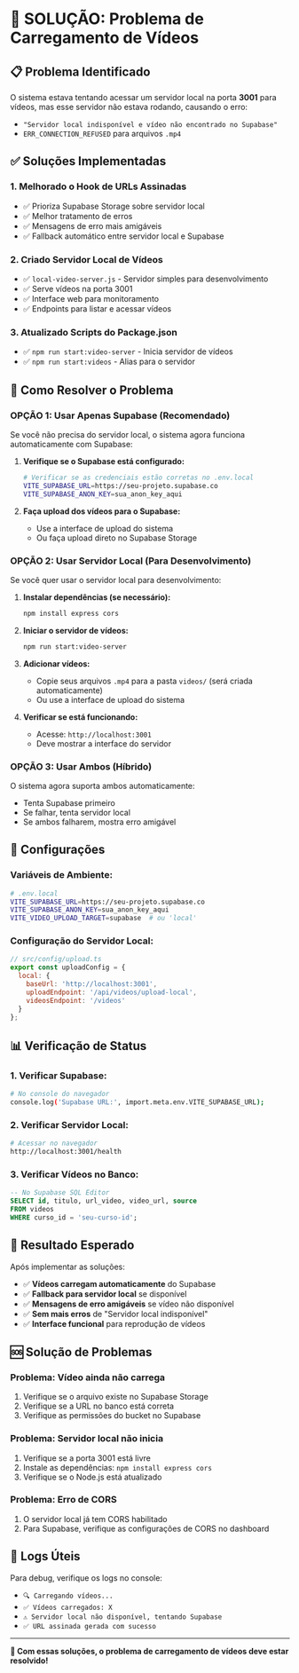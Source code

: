 # 🎥 **SOLUÇÃO: Problema de Carregamento de Vídeos**

## 📋 **Problema Identificado**

O sistema estava tentando acessar um servidor local na porta **3001** para vídeos, mas esse servidor não estava rodando, causando o erro:
- `"Servidor local indisponível e vídeo não encontrado no Supabase"`
- `ERR_CONNECTION_REFUSED` para arquivos `.mp4`

## ✅ **Soluções Implementadas**

### **1. Melhorado o Hook de URLs Assinadas**
- ✅ Prioriza Supabase Storage sobre servidor local
- ✅ Melhor tratamento de erros
- ✅ Mensagens de erro mais amigáveis
- ✅ Fallback automático entre servidor local e Supabase

### **2. Criado Servidor Local de Vídeos**
- ✅ `local-video-server.js` - Servidor simples para desenvolvimento
- ✅ Serve vídeos na porta 3001
- ✅ Interface web para monitoramento
- ✅ Endpoints para listar e acessar vídeos

### **3. Atualizado Scripts do Package.json**
- ✅ `npm run start:video-server` - Inicia servidor de vídeos
- ✅ `npm run start:videos` - Alias para o servidor

## 🚀 **Como Resolver o Problema**

### **OPÇÃO 1: Usar Apenas Supabase (Recomendado)**

Se você não precisa do servidor local, o sistema agora funciona automaticamente com Supabase:

1. **Verifique se o Supabase está configurado:**
   ```bash
   # Verificar se as credenciais estão corretas no .env.local
   VITE_SUPABASE_URL=https://seu-projeto.supabase.co
   VITE_SUPABASE_ANON_KEY=sua_anon_key_aqui
   ```

2. **Faça upload dos vídeos para o Supabase:**
   - Use a interface de upload do sistema
   - Ou faça upload direto no Supabase Storage

### **OPÇÃO 2: Usar Servidor Local (Para Desenvolvimento)**

Se você quer usar o servidor local para desenvolvimento:

1. **Instalar dependências (se necessário):**
   ```bash
   npm install express cors
   ```

2. **Iniciar o servidor de vídeos:**
   ```bash
   npm run start:video-server
   ```

3. **Adicionar vídeos:**
   - Copie seus arquivos `.mp4` para a pasta `videos/` (será criada automaticamente)
   - Ou use a interface de upload do sistema

4. **Verificar se está funcionando:**
   - Acesse: `http://localhost:3001`
   - Deve mostrar a interface do servidor

### **OPÇÃO 3: Usar Ambos (Híbrido)**

O sistema agora suporta ambos automaticamente:
- Tenta Supabase primeiro
- Se falhar, tenta servidor local
- Se ambos falharem, mostra erro amigável

## 🔧 **Configurações**

### **Variáveis de Ambiente:**
```bash
# .env.local
VITE_SUPABASE_URL=https://seu-projeto.supabase.co
VITE_SUPABASE_ANON_KEY=sua_anon_key_aqui
VITE_VIDEO_UPLOAD_TARGET=supabase  # ou 'local'
```

### **Configuração do Servidor Local:**
```javascript
// src/config/upload.ts
export const uploadConfig = {
  local: {
    baseUrl: 'http://localhost:3001',
    uploadEndpoint: '/api/videos/upload-local',
    videosEndpoint: '/videos'
  }
};
```

## 📊 **Verificação de Status**

### **1. Verificar Supabase:**
```bash
# No console do navegador
console.log('Supabase URL:', import.meta.env.VITE_SUPABASE_URL);
```

### **2. Verificar Servidor Local:**
```bash
# Acessar no navegador
http://localhost:3001/health
```

### **3. Verificar Vídeos no Banco:**
```sql
-- No Supabase SQL Editor
SELECT id, titulo, url_video, video_url, source 
FROM videos 
WHERE curso_id = 'seu-curso-id';
```

## 🎯 **Resultado Esperado**

Após implementar as soluções:

- ✅ **Vídeos carregam automaticamente** do Supabase
- ✅ **Fallback para servidor local** se disponível
- ✅ **Mensagens de erro amigáveis** se vídeo não disponível
- ✅ **Sem mais erros** de "Servidor local indisponível"
- ✅ **Interface funcional** para reprodução de vídeos

## 🆘 **Solução de Problemas**

### **Problema: Vídeo ainda não carrega**
1. Verifique se o arquivo existe no Supabase Storage
2. Verifique se a URL no banco está correta
3. Verifique as permissões do bucket no Supabase

### **Problema: Servidor local não inicia**
1. Verifique se a porta 3001 está livre
2. Instale as dependências: `npm install express cors`
3. Verifique se o Node.js está atualizado

### **Problema: Erro de CORS**
1. O servidor local já tem CORS habilitado
2. Para Supabase, verifique as configurações de CORS no dashboard

## 📝 **Logs Úteis**

Para debug, verifique os logs no console:
- `🔍 Carregando vídeos...`
- `✅ Vídeos carregados: X`
- `⚠️ Servidor local não disponível, tentando Supabase`
- `✅ URL assinada gerada com sucesso`

---

**🎉 Com essas soluções, o problema de carregamento de vídeos deve estar resolvido!**




